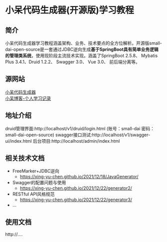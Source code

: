 # 小呆代码生成器(开源版)学习教程
## 简介
小呆代码生成器学习教程涵盖架构、业务、技术要点的全方位解析。开源版small-dai-open-source是一套通过JDBC逆向生成**基于SpringBoot具有简单业务逻辑的管理类系统**，使用现阶段主流技术实现。涵盖了SpringBoot 2.5.8、 Mybatis Plus 3.4.1、Druid 1.2.2、 Swagger 3.0、 Vue 3.0、 前后端分离等。

## 源网站
[小呆代码生成器](http://www.gushihsuo.top)
<br>
[小呆博客-个人学习记录](https://xing-yu-chen.github.io/)

## 地址介绍
druid管理界面:http://localhost/v1/druid/login.html (账号：small-dai 密码： small-dai-open-source)
swagger接口测试:http://localhost/v1/swagger-ui/index.html
后台项目:http://localhost/admin/index.html

## 相关技术文档
- FreeMarker+JDBC逆向
  - https://xing-yu-chen.github.io/2021/12/18/JavaGenerator/
- Swagger的配置问题与使用
  - https://xing-yu-chen.github.io/2021/12/22/generator2/
- RESTful API风格规范
  - https://xing-yu-chen.github.io/2021/12/22/generator3/
- ...

## 使用文档
http://....

